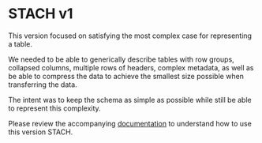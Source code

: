 # STACH v1

This version focused on satisfying the most complex case for representing a table.

We needed to be able to generically describe tables with row groups, collapsed columns, multiple rows of headers, complex metadata, as well as be able to compress the data to achieve the smallest size possible when transferring the data.

The intent was to keep the schema as simple as possible while still be able to represent this complexity.

Please review the accompanying [documentation](v1/ColumnOrganized) to understand how to use this version STACH.